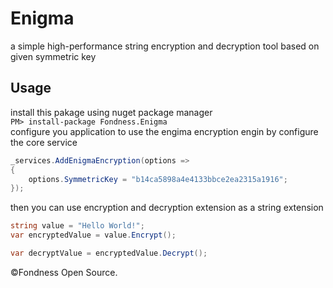 # Enigma

a simple high-performance string encryption and decryption tool based on given symmetric key

## Usage

install this pakage using nuget package manager  
`PM> install-package Fondness.Enigma`  
configure you application to use the engima encryption engin by configure the core service

```cs
_services.AddEnigmaEncryption(options =>
{
    options.SymmetricKey = "b14ca5898a4e4133bbce2ea2315a1916";
});
```

then you can use encryption and decryption extension as a string extension

```cs
string value = "Hello World!";
var encryptedValue = value.Encrypt();

var decryptValue = encryptedValue.Decrypt();
```

&copy;Fondness Open Source.
